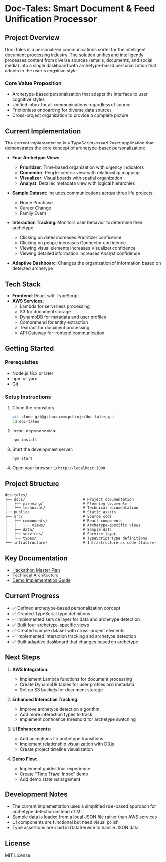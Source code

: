 # Doc-Tales: Smart Document & Feed Unification Processor

## Project Overview

Doc-Tales is a personalized communications sorter for the intelligent document processing industry. The solution unifies and intelligently processes content from diverse sources (emails, documents, and social media) into a single dashboard with archetype-based personalization that adapts to the user's cognitive style.

### Core Value Proposition

- Archetype-based personalization that adapts the interface to user cognitive styles
- Unified inbox for all communications regardless of source
- Frictionless onboarding for diverse data sources
- Cross-project organization to provide a complete picture

## Current Implementation

The current implementation is a TypeScript-based React application that demonstrates the core concept of archetype-based personalization:

- **Four Archetype Views**:
  - **Prioritizer**: Time-based organization with urgency indicators
  - **Connector**: People-centric view with relationship mapping
  - **Visualizer**: Visual boards with spatial organization
  - **Analyst**: Detailed metadata view with logical hierarchies

- **Sample Dataset**: Includes communications across three life projects:
  - Home Purchase
  - Career Change
  - Family Event

- **Interaction Tracking**: Monitors user behavior to determine their archetype
  - Clicking on dates increases Prioritizer confidence
  - Clicking on people increases Connector confidence
  - Viewing visual elements increases Visualizer confidence
  - Viewing detailed information increases Analyst confidence

- **Adaptive Dashboard**: Changes the organization of information based on detected archetype

## Tech Stack

- **Frontend**: React with TypeScript
- **AWS Services**:
  - Lambda for serverless processing
  - S3 for document storage
  - DynamoDB for metadata and user profiles
  - Comprehend for entity extraction
  - Textract for document processing
  - API Gateway for frontend communication

## Getting Started

### Prerequisites

- Node.js 18.x or later
- npm or yarn
- Git

### Setup Instructions

1. Clone the repository:
   ```bash
   git clone git@github.com:pchinjr/doc-tales.git
   cd doc-tales
   ```

2. Install dependencies:
   ```bash
   npm install
   ```

3. Start the development server:
   ```bash
   npm start
   ```

4. Open your browser to `http://localhost:3000`

## Project Structure

```
doc-tales/
├── docs/                          # Project documentation
│   ├── planning/                  # Planning documents
│   └── technical/                 # Technical documentation
├── public/                        # Static assets
├── src/                           # Source code
│   ├── components/                # React components
│   │   └── views/                 # Archetype-specific views
│   ├── data/                      # Sample data
│   ├── services/                  # Service layer
│   └── types/                     # TypeScript type definitions
└── infrastructure/                # Infrastructure as code (future)
```

## Key Documentation

- [Hackathon Master Plan](docs/planning/hackathon-master-plan.md)
- [Technical Architecture](docs/technical/technical-architecture.md)
- [Demo Implementation Guide](docs/technical/demo-implementation-guide.md)

## Current Progress

- ✅ Defined archetype-based personalization concept
- ✅ Created TypeScript type definitions
- ✅ Implemented service layer for data and archetype detection
- ✅ Built four archetype-specific views
- ✅ Created sample dataset with cross-project elements
- ✅ Implemented interaction tracking and archetype detection
- ✅ Built adaptive dashboard that changes based on archetype

## Next Steps

1. **AWS Integration**:
   - Implement Lambda functions for document processing
   - Create DynamoDB tables for user profiles and metadata
   - Set up S3 buckets for document storage

2. **Enhanced Interaction Tracking**:
   - Improve archetype detection algorithm
   - Add more interaction types to track
   - Implement confidence threshold for archetype switching

3. **UI Enhancements**:
   - Add animations for archetype transitions
   - Implement relationship visualization with D3.js
   - Create project timeline visualization

4. **Demo Flow**:
   - Implement guided tour experience
   - Create "Time Travel Inbox" demo
   - Add demo state management

## Development Notes

- The current implementation uses a simplified rule-based approach for archetype detection instead of ML
- Sample data is loaded from a local JSON file rather than AWS services
- UI components are functional but need visual polish
- Type assertions are used in DataService to handle JSON data

## License

MIT License
